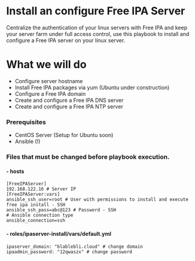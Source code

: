 # Install an configure Free IPA Server

Centralize the authentication of your linux servers with Free IPA and keep your server farm under full access control, use this playbook to install and configure a Free IPA server on your linux server. 

# What we will do
  - Configure server hostname
  - Install Free IPA packages via yum (Ubuntu under construction)
  - Configure a Free IPA domain
  - Create and configure a Free IPA DNS server
  - Create and configure a Free IPA NTP server
### Prerequisites
* CentOS Server (Setup for Ubuntu soon)
* Ansible (!)

### Files that must be changed before playbook execution.

#### - hosts 

```
[FreeIPAServer]
192.168.122.16 # Server IP 
[FreeIPAServer:vars]
ansible_ssh_user=root # User with permissions to install and execute free ipa install - SSH
ansible_ssh_pass=abc@123 # Password - SSH
# Ansible connection type
ansible_connection=ssh
```
#### - roles/ipaserver-install/vars/default.yml
```
ipaserver_domain: "blablebli.cloud" # change domain
ipaadmin_password: "12qwaszx" # change password
```

